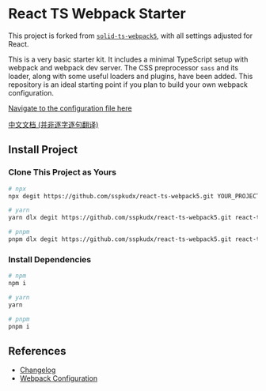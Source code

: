 # React TS Webpack Starter

This project is forked from [`solid-ts-webpack5`](https://github.com/Allen-Bayern/solid-ts-webpack5), with all settings adjusted for React.

This is a very basic starter kit. It includes a minimal TypeScript setup with webpack and webpack dev server. The CSS preprocessor `sass` and its loader, along with some useful loaders and plugins, have been added. This repository is an ideal starting point if you plan to build your own webpack configuration.

[Navigate to the configuration file here](./webpack.config.js)

[中文文档 (并非逐字逐句翻译)](./README_zh-cn.md)

## Install Project

### Clone This Project as Yours

```sh
# npx
npx degit https://github.com/sspkudx/react-ts-webpack5.git YOUR_PROJECT_DIRECTORY

# yarn
yarn dlx degit https://github.com/sspkudx/react-ts-webpack5.git react-tester

# pnpm
pnpm dlx degit https://github.com/sspkudx/react-ts-webpack5.git react-tester
```

### Install Dependencies

```sh
# npm
npm i

# yarn
yarn

# pnpm
pnpm i
```

## References

* [Changelog](./CHANGELOG.md)
* [Webpack Configuration](./webpack/webpack.base.js)
